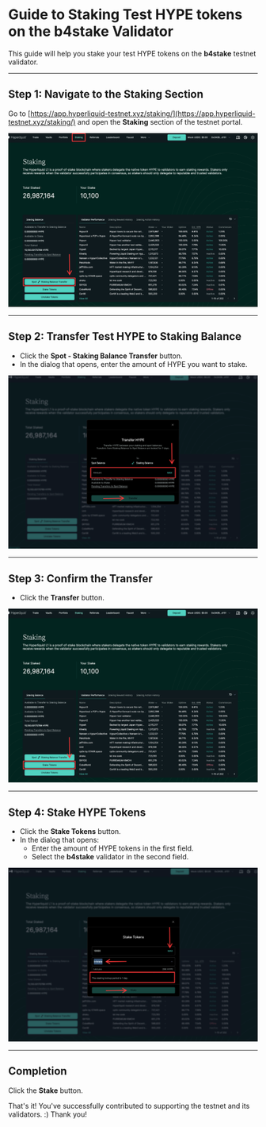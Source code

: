 # Guide to Staking Test HYPE tokens on the b4stake Validator

This guide will help you stake your test HYPE tokens on the **b4stake** testnet validator.

---

## Step 1: Navigate to the Staking Section

Go to [https://app.hyperliquid-testnet.xyz/staking/](https://app.hyperliquid-testnet.xyz/staking/) and open the **Staking** section of the testnet portal.

![Step 1](1.png)

---

## Step 2: Transfer Test HYPE to Staking Balance

- Click the **Spot - Staking Balance Transfer** button.
- In the dialog that opens, enter the amount of HYPE you want to stake.

![Step 2](2.png)

---

## Step 3: Confirm the Transfer

- Click the **Transfer** button.

![Step 3](3.png)

---

## Step 4: Stake HYPE Tokens

- Click the **Stake Tokens** button.
- In the dialog that opens:
  - Enter the amount of HYPE tokens in the first field.
  - Select the **b4stake** validator in the second field.

![Step 4](4.png)

---

## Completion

Click the **Stake** button.

That's it! You've successfully contributed to supporting the testnet and its validators. :) Thank you!
